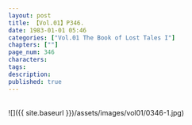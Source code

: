 ```yaml
---
layout: post
title: 【Vol.01】P346.
date: 1983-01-01 05:46
categories: ["Vol.01 The Book of Lost Tales I"]
chapters: [""]
page_num: 346
characters: 
tags: 
description: 
published: true
---
```


<br>
![]({{ site.baseurl }})/assets/images/vol01/0346-1.jpg)
<br><br>
